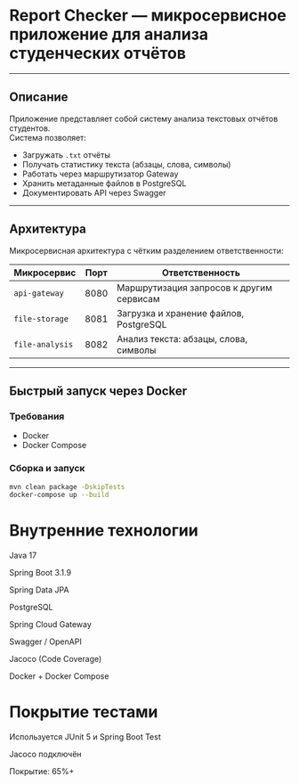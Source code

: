 #  Report Checker — микросервисное приложение для анализа студенческих отчётов


---

## Описание

Приложение представляет собой систему анализа текстовых отчётов студентов.  
Система позволяет:

- Загружать `.txt` отчёты
-  Получать статистику текста (абзацы, слова, символы)
-  Работать через маршрутизатор Gateway
-  Хранить метаданные файлов в PostgreSQL
-  Документировать API через Swagger

---

##  Архитектура

Микросервисная архитектура с чётким разделением ответственности:

| Микросервис         | Порт  | Ответственность                              |
|---------------------|-------|-----------------------------------------------|
| `api-gateway`       | 8080  | Маршрутизация запросов к другим сервисам      |
| `file-storage`      | 8081  | Загрузка и хранение файлов, PostgreSQL        |
| `file-analysis`     | 8082  | Анализ текста: абзацы, слова, символы         |

---

##  Быстрый запуск через Docker

###  Требования

- Docker
- Docker Compose

###  Сборка и запуск

```bash
mvn clean package -DskipTests
docker-compose up --build
```
# Внутренние технологии
Java 17

Spring Boot 3.1.9

Spring Data JPA

PostgreSQL

Spring Cloud Gateway

Swagger / OpenAPI

Jacoco (Code Coverage)

Docker + Docker Compose
# Покрытие тестами
Используется JUnit 5 и Spring Boot Test

Jacoco подключён

Покрытие: 65%+